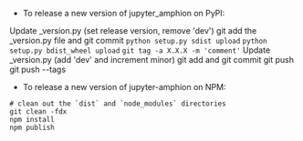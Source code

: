 - To release a new version of jupyter_amphion on PyPI:

Update _version.py (set release version, remove 'dev')
git add the _version.py file and git commit
`python setup.py sdist upload`
`python setup.py bdist_wheel upload`
`git tag -a X.X.X -m 'comment'`
Update _version.py (add 'dev' and increment minor)
git add and git commit
git push
git push --tags

- To release a new version of jupyter-amphion on NPM:

```
# clean out the `dist` and `node_modules` directories
git clean -fdx
npm install
npm publish
```